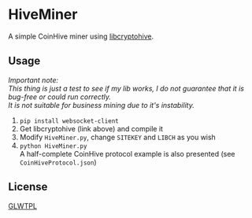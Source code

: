 # HiveMiner #
A simple CoinHive miner using [libcryptohive](https://github.com/EZForever/libcryptohive).
  
## Usage ##
*Important note:  
This thing is just a test to see if my lib works, I do not guarantee that it is bug-free or could run correctly.  
It is not suitable for business mining due to it's instability.*  
1. `pip install websocket-client`
2. Get libcryptohive (link above) and compile it
3. Modify `HiveMiner.py`, change `SITEKEY` and `LIBCH` as you wish
4. `python HiveMiner.py`  
A half-complete CoinHive protocol example is also presented (see `CoinHiveProtocol.json`)
  
## License ##
[GLWTPL](https://github.com/me-shaon/GLWTPL/blob/master/LICENSE)  
